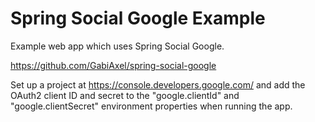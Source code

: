 Spring Social Google Example
============================
Example web app which uses Spring Social Google. 

https://github.com/GabiAxel/spring-social-google

Set up a project at https://console.developers.google.com/ and add the 
OAuth2 client ID and secret to the "google.clientId" and "google.clientSecret"
environment properties when running the app.